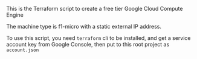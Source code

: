 This is the Terraform script to create a free tier Google Cloud Compute Engine

The machine type is f1-micro with a static external IP address.

To use this script, you need `terraform` cli to be installed, and get a service account key from Google Console, then put to this root project as `account.json`
